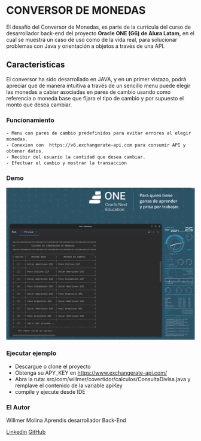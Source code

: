 # CONVERSOR DE MONEDAS

El desafío del Conversor de Monedas, es parte de la curricula del curso de  desarrollador back-end del proyecto **Oracle ONE (G6) de Alura Latam,** en el cual se muestra un caso de uso como de la vida real, para solucionar problemas con Java y orientación a objetos a través de una API. 

## Caracteristicas
El conversor ha sido desarrollado en JAVA, y en un primer vistazo, podrá apreciar que de manera intuitiva a través de un sencillo menu puede elegir las monedas a cabiar asociadas en pares de cambio usando como referencia o moneda base que fijara el tipo de cambio y por supuesto el monto que desea cambiar.

### Funcionamiento
	- Menu con pares de cambio predefinidos para evitar errores al elegir monedas.
	- Conexion con  https://v6.exchangerate-api.com para consumir API y obtener datos.
	- Recibir del usuario la cantidad que desea cambiar.
	- Efectuar el cambio y mostrar la transacción


### Demo
[![conversor_demonstration](conversor.png)]((https://github.com/willmermolina/ConversorMonedas/blob/master/conversor.mp4))

### Ejecutar ejemplo
* Descargue o clone el proyecto
* Obtenga su APY_KEY en https://www.exchangerate-api.com/
* Abra la ruta: src/com/willmer/covertidor/calculos/ConsultaDivisa.java y remplave el contenido de la variable apiKey
* compile y ejecute desde IDE

### El Autor
Willmer Molina
Aprendis desarrollador Back-End

[Linkedin](www.linkedin.com/in/willmer-molina-lopez/)
[GitHub](https://github.com/willmermolina/)
  

